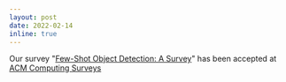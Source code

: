 ```yaml
---
layout: post
date: 2022-02-14
inline: true
---
```


Our survey "[Few-Shot Object Detection: A Survey](https://dl.acm.org/doi/abs/10.1145/3519022)" has been accepted at [ACM Computing Surveys](https://dl.acm.org/journal/csur)

